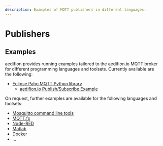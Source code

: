 ```yaml
---
description: Examples of MQTT publishers in different languages.
---
```


# Publishers

## Examples

aedifion provides running examples tailored to the aedifion.io MQTT broker for different programming languages and toolsets. Currently available are the following:

* [Eclipse Paho MQTT Python library](https://pypi.org/project/paho-mqtt/)
  * [aedifion.io Publish/Subscribe Example](https://github.com/aedifion/tutorials/tree/master/python/mqtt/pubsub)

On request, further examples are available for the following languages and toolsets:

* [Mosquitto command line tools](https://mosquitto.org/download/)
* [MQTT.fx](https://mqttfx.jensd.de/)
* [Node-RED](https://nodered.org/)
* [Matlab](https://www.mathworks.com/help/thingspeak/mqtt-api.html)
* [Docker](https://www.docker.com/)
* ...


